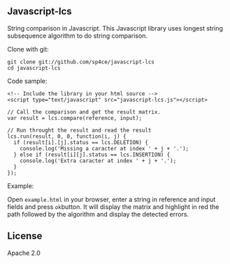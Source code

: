 ## Javascript-lcs

String comparison in Javascript. This Javascript library uses longest string subsequence algorithm to do string comparison.

Clone with git:

    git clone git://github.com/sp4ce/javascript-lcs
    cd javascript-lcs

Code sample:

    <!-- Include the library in your html source -->
    <script type="text/javascript" src="javascript-lcs.js"></script>

    // Call the comparison and get the result matrix.
    var result = lcs.compare(reference, input);

    // Run throught the result and read the result
    lcs.run(result, 0, 0, function(i, j) {
      if (result[i].[j].status == lcs.DELETION) {
        console.log('Missing a caracter at index ' + j + '.');
      } else if (result[i][j].status == lcs.INSERTION) {
        console.log('Extra caracter at index ' + j + '.');
      }
    });

Example:

Open `example.html` in your browser, enter a string in reference and input fields and press `ok`button. It will display the matrix and highlight in red the path followed by the algorithm and display the detected errors. 

## License

Apache 2.0
